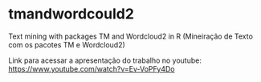 # tmandwordcould2
Text mining with packages TM and Wordcloud2 in R (Mineiração de Texto com os pacotes TM e Wordcloud2)

Link para acessar a apresentação do trabalho no youtube: https://www.youtube.com/watch?v=Ev-VoPFy4Do
